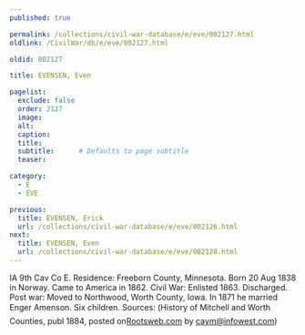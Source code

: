 ```yaml
---
published: true

permalink: /collections/civil-war-database/e/eve/002127.html
oldlink: /CivilWar/db/e/eve/002127.html

oldid: 002127

title: EVENSEN, Even

pagelist:
  exclude: false
  order: 2127
  image: 
  alt:
  caption:
  title:
  subtitle:      # Defaults to page subtitle
  teaser:

category: 
  - E 
  - EVE

previous:
  title: EVENSEN, Erick
  url: /collections/civil-war-database/e/eve/002126.html  
next:
  title: EVENSEN, Even
  url: /collections/civil-war-database/e/eve/002128.html   
---
```

IA 9th Cav Co E. Residence: Freeborn County, Minnesota. Born 20 Aug 1838 in Norway. Came to America in 1862. Civil War: Enlisted 1863. Discharged. Post war: Moved to Northwood, Worth County, Iowa. In 1871 he married Enger Amenson. Six children. Sources: (&#147;History of Mitchell and Worth Counties&#148;, publ 1884, posted on[Rootsweb.com](http://Rootsweb.com/) by [caym@infowest.com](mailto:caym@infowest.com))